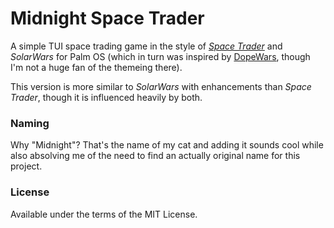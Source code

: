 # Midnight Space Trader

A simple TUI space trading game in the style of _[Space Trader](https://en.wikipedia.org/wiki/Space_Trader_(Palm_OS))_ and _SolarWars_ for Palm OS (which in turn was inspired by [DopeWars](https://github.com/benmwebb/dopewars), though I'm not a huge fan of the themeing there).

This version is more similar to _SolarWars_ with enhancements than _Space Trader_, though it is influenced heavily by both.

### Naming

Why "Midnight"? That's the name of my cat and adding it sounds cool while also absolving me of the need to find an actually original name for this project.

### License

Available under the terms of the MIT License.
